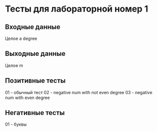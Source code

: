 # Тесты для лабораторной номер 1

## Входные данные
Целое a degree

## Выходные данные
Целое m

## Позитивные тесты
01 - обычный тест
02 - negative num with not even degree
03 - negative num with even degree



## Негативные тесты
01 - буквы

